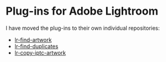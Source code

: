 # Plug-ins for Adobe Lightroom

I have moved the plug-ins to their own individual repositories:

* [lr-find-artwork](https://github.com/tjotala/lr-find-artwork)
* [lr-find-duplicates](https://github.com/tjotala/lr-find-duplicates)
* [lr-copy-iptc-artwork](https://github.com/tjotala/lr-copy-iptc-artwork)
